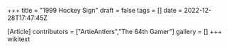 +++
title = "1999 Hockey Sign"
draft = false
tags = []
date = 2022-12-28T17:47:45Z

[Article]
contributors = ["ArtieAntlers","The 64th Gamer"]
gallery = []
+++
wikitext